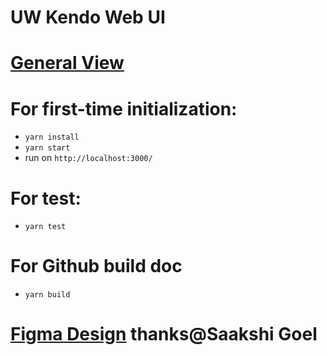# UW Kendo Web UI
# [General View](https://pages.github.com/LINNI2017/uw-kendo-website/)
# For first-time initialization:
- `yarn install`
- `yarn start`
- run on `http://localhost:3000/`
# For test:
- `yarn test`
# For Github build doc
- `yarn build`
# [Figma Design](https://www.figma.com/file/Pk82TI8MmukIKFk7ICZ9H2/UW-Kendo?node-id=57%3A0) thanks@Saakshi Goel
